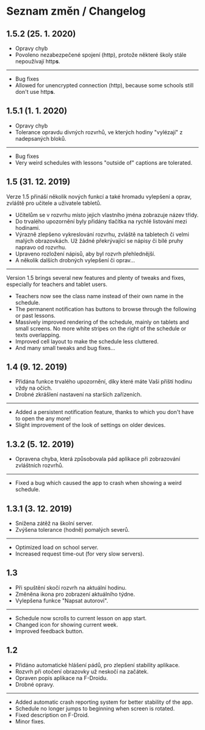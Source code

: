 # Seznam změn / Changelog

## 1.5.2 (25. 1. 2020)

- Opravy chyb
- Povoleno nezabezpečené spojení (http), protože některé školy stále nepoužívají http**s**.

---

- Bug fixes
- Allowed for unencrypted connection (http), because some schools still don't use http**s**.

## 1.5.1 (1. 1. 2020)

- Opravy chyb
- Tolerance opravdu divných rozvrhů, ve kterých hodiny "vylézají" z nadepsaných bloků.

---

- Bug fixes
- Very weird schedules with lessons "outside of" captions are tolerated.

## 1.5 (31. 12. 2019)

Verze 1.5 přináší několik nových funkcí a také hromadu vylepšení a oprav, zvláště pro učitele a uživatele tabletů.

- Učitelům se v rozvrhu místo jejich vlastního jména zobrazuje název třídy.
- Do trvalého upozornění byly přidány tlačítka na rychlé listování mezi hodinami.
- Výrazně zlepšeno vykreslování rozvrhu, zvláště na tabletech či velmi malých obrazovkách. Už žádné překrývající se nápisy či bílé pruhy napravo od rozvrhu.
- Upraveno rozložení nápisů, aby byl rozvrh přehlednější.
- A několik dalších drobných vylepšení či oprav...

---

Version 1.5 brings several new features and plenty of tweaks and fixes, especially for teachers and tablet users.

- Teachers now see the class name instead of their own name in the schedule.
- The permanent notification has buttons to browse through the following or past lessons.
- Massively improved rendering of the schedule, mainly on tablets and small screens. No more white stripes on the right of the schedule or texts overlapping.
- Improved cell layout to make the schedule less cluttered.
- And many small tweaks and bug fixes...

## 1.4 (9. 12. 2019)

- Přidána funkce trvalého upozornění, díky které máte Vaši příští hodinu vždy na očích.
- Drobné zkrášlení nastavení na starších zařízeních.

---

- Added a persistent notification feature, thanks to which you don't have to open the any more!
- Slight improvement of the look of settings on older devices.

## 1.3.2 (5. 12. 2019)

- Opravena chyba, která způsobovala pád aplikace při zobrazování zvláštních rozvrhů.

---

- Fixed a bug which caused the app to crash when showing a weird schedule.

## 1.3.1 (3. 12. 2019)

- Snížena zátěž na školní server.
- Zvýšena tolerance (hodně) pomalých severů.

---

- Optimized load on school server.
- Increased request time-out (for very slow servers).

## 1.3

- Při spuštění skočí rozvrh na aktuální hodinu.
- Změněna ikona pro zobrazení aktuálního týdne.
- Vylepšena funkce "Napsat autorovi".

---

- Schedule now scrolls to current lesson on app start.
- Changed icon for showing current week.
- Improved feedback button.

## 1.2

- Přidáno automatické hlášení pádů, pro zlepšení stability aplikace.
- Rozvrh při otočení obrazovky už neskočí na začátek.
- Opraven popis aplikace na F-Droidu.
- Drobné opravy.

---

- Added automatic crash reporting system for better stability of the app.
- Schedule no longer jumps to beginning when screen is rotated.
- Fixed description on F-Droid.
- Minor fixes.